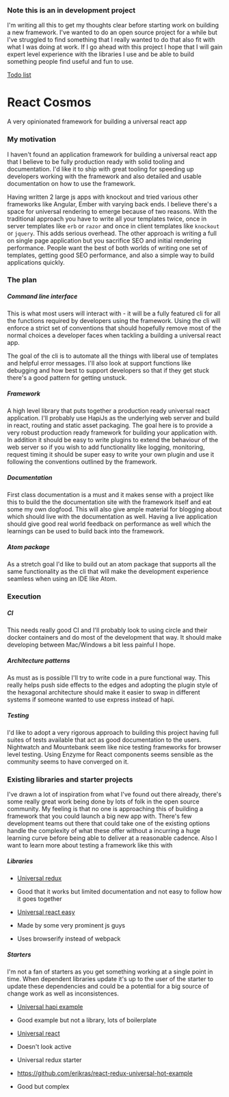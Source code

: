 ### Note this is an in development project

I'm writing all this  to get my thoughts clear before starting work on building a new framework. I've wanted to do an open source project for a while but I've struggled to find something that I really wanted to do that also fit with what I was doing at work. If I go ahead with this project I hope that I will gain expert level experience with the libraries I use and be able to build something people find useful and fun to use.

[Todo list](./docs/todo.md)

# React Cosmos
A very opinionated framework for building a universal react app

### My motivation

I haven't found an application framework for building a universal react app that I believe to be fully production ready with solid tooling and documentation.  I'd like it to ship with great tooling for speeding up developers working with the framework and also detailed and usable documentation on how to use the framework.

Having written 2 large js apps with knockout and tried various other frameworks like Angular, Ember with varying back ends. I believe there's a space for universal rendering to emerge because of two reasons. With the traditional approach you have to write all your templates twice, once in server templates like `erb` or `razor` and once in client templates like `knockout` or `jquery`.  This adds serious overhead.  The other approach is writing a full on single page application but you sacrifice SEO and initial rendering performance.  People want the best of both worlds of writing one set of templates, getting good SEO performance, and also a simple way to build applications quickly.

### The plan

##### Command line interface

This is what most users will interact with - it will be a fully featured cli for all the functions required by developers using the framework.  Using the cli will enforce a strict set of conventions that should hopefully remove most of the normal choices a developer faces when tackling a building a universal react app.  

The goal of the cli is to automate all the things with liberal use of templates and helpful error messages. I'll also look at support functions like debugging and how best to support developers so that if they get stuck there's a good pattern for getting unstuck.

##### Framework

A high level library that puts together a production ready universal react application.  I'll probably use HapiJs as the underlying web server and build in react, routing and static asset packaging.  The goal here is to provide a very robust production ready framework for building your application with.  In addition it should be easy to write plugins to extend the behaviour of the web server so if you wish to add functionality like logging, monitoring, request timing it should be super easy to write your own plugin and use it following the conventions outlined by the framework.

##### Documentation

First class documentation is a must and it makes sense with a project like this to build the the documentation site with the framework itself and eat some my own dogfood.  This will also give ample material for blogging about which should live with the documentation as well. Having a live application should give good real world feedback on performance as well which the learnings can be used to build back into the framework.

##### Atom package

As a stretch goal I'd like to build out an atom package that supports all the same functionality as the cli that will make the development experience seamless when using an IDE like Atom.  

### Execution

##### CI

This needs really good CI and I'll probably look to using circle and their docker containers and do most of the development that way. It should make developing between Mac/Windows a bit less painful I hope.

##### Architecture patterns

As must as is possible I'll try to write code in a pure functional way.  This really helps push side effects to the edges and adopting the plugin style of the hexagonal architecture should make it easier to swap in different systems if someone wanted to use express instead of hapi.

##### Testing

I'd like to adopt a very rigorous approach to building this project having full suites of tests available that act as good documentation to the users.  Nightwatch and Mountebank seem like nice testing frameworks for browser level testing.  Using Enzyme for React components seems sensible as the community seems to have converged on it.  

### Existing libraries and starter projects

I've drawn a lot of inspiration from what I've found out there already, there's some really great work being done by lots of folk in the open source community.  My feeling is that no one is approaching this of building a framework that you could launch a big new app with.  There's few development teams out there that could take one of the existing options handle the complexity of what these offer without a incurring a huge learning curve before being able to deliver at a reasonable cadence.  Also I want to learn more about testing a framework like this with

##### Libraries

- [Universal redux](https://github.com/bdefore/universal-redux)
 - Good that it works but limited documentation and not easy to follow how it goes together

- [Universal react easy](https://github.com/keystonejs/react-easy-universal)
 - Made by some very prominent js guys
 - Uses browserify instead of webpack

##### Starters

I'm not a fan of starters as you get something working at a single point in time.  When dependent libraries update it's up to the user of the starter to update these dependencies and could be a potential for a big source of change work as well as inconsistences.  

- [Universal hapi example](https://github.com/luandro/hapi-universal-redux)
 - Good example but not a library, lots of boilerplate

- [Universal react](https://github.com/DominicTobias/universal-react)
 - Doesn't look active

- Universal redux starter
 - https://github.com/erikras/react-redux-universal-hot-example
 - Good but complex
